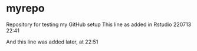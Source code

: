 # myrepo
Repository for testing my GitHub setup
This line as added in Rstudio 220713 22:41


And this line was added later, at 22:51

